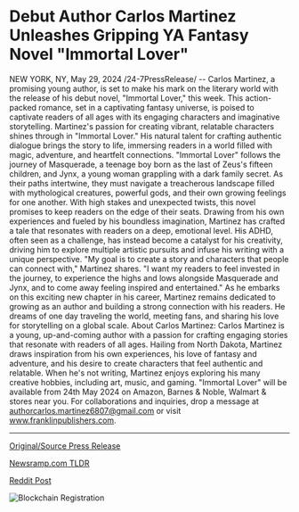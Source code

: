 # Debut Author Carlos Martinez Unleashes Gripping YA Fantasy Novel "Immortal Lover"

NEW YORK, NY, May 29, 2024 /24-7PressRelease/ -- Carlos Martinez, a promising young author, is set to make his mark on the literary world with the release of his debut novel, "Immortal Lover," this week. This action-packed romance, set in a captivating fantasy universe, is poised to captivate readers of all ages with its engaging characters and imaginative storytelling.  Martinez's passion for creating vibrant, relatable characters shines through in "Immortal Lover." His natural talent for crafting authentic dialogue brings the story to life, immersing readers in a world filled with magic, adventure, and heartfelt connections.  "Immortal Lover" follows the journey of Masquerade, a teenage boy born as the last of Zeus's fifteen children, and Jynx, a young woman grappling with a dark family secret. As their paths intertwine, they must navigate a treacherous landscape filled with mythological creatures, powerful gods, and their own growing feelings for one another. With high stakes and unexpected twists, this novel promises to keep readers on the edge of their seats.  Drawing from his own experiences and fueled by his boundless imagination, Martinez has crafted a tale that resonates with readers on a deep, emotional level.   His ADHD, often seen as a challenge, has instead become a catalyst for his creativity, driving him to explore multiple artistic pursuits and infuse his writing with a unique perspective.  "My goal is to create a story and characters that people can connect with," Martinez shares. "I want my readers to feel invested in the journey, to experience the highs and lows alongside Masquerade and Jynx, and to come away feeling inspired and entertained."  As he embarks on this exciting new chapter in his career, Martinez remains dedicated to growing as an author and building a strong connection with his readers. He dreams of one day traveling the world, meeting fans, and sharing his love for storytelling on a global scale.  About Carlos Martinez: Carlos Martinez is a young, up-and-coming author with a passion for crafting engaging stories that resonate with readers of all ages. Hailing from North Dakota, Martinez draws inspiration from his own experiences, his love of fantasy and adventure, and his desire to create characters that feel authentic and relatable.   When he's not writing, Martinez enjoys exploring his many creative hobbies, including art, music, and gaming.  "Immortal Lover" will be available from 24th May 2024 on Amazon, Barnes & Noble, Walmart & stores near you. For collaborations and inquiries, drop a message at authorcarlos.martinez6807@gmail.com or visit www.franklinpublishers.com. 

---

[Original/Source Press Release](https://www.24-7pressrelease.com/press-release/511199/debut-author-carlos-martinez-unleashes-gripping-ya-fantasy-novel-immortal-lover)
                    

[Newsramp.com TLDR](None) 



[Reddit Post](https://www.reddit.com/r/Lifestyle_Culture/comments/1d3m3wh/debut_author_carlos_martinez_releases/) 



![Blockchain Registration](https://cdn.newsramp.app/24-7PressRelease/qrcode/245/29/rainKyWM.webp)
